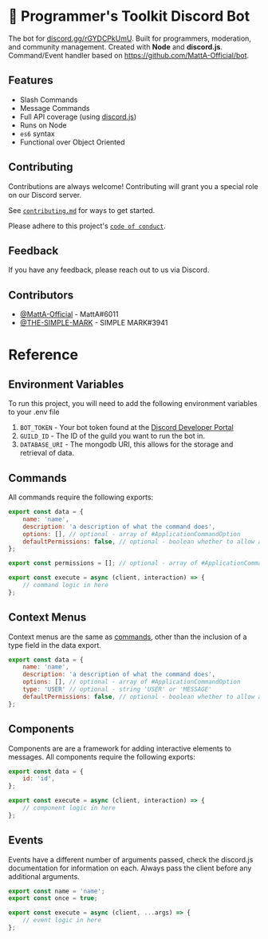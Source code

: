 # 🤖 Programmer's Toolkit Discord Bot

The bot for [discord.gg/rGYDCPkUmU](https://discord.com/invite/rGYDCPkUmU). Built for programmers, moderation, and community management. Created with **Node** and **discord.js**. Command/Event handler based on https://github.com/MattA-Official/bot.

## Features

- Slash Commands
- Message Commands
- Full API coverage (using [discord.js](https://discord.js.org))
- Runs on Node
- `es6` syntax
- Functional over Object Oriented

## Contributing

Contributions are always welcome! Contributing will grant you a special role on our Discord server.

See [`contributing.md`](/CONTRIBUTING.md) for ways to get started.

Please adhere to this project's [`code of conduct`](/CODE_OF_CONDUCT.md).

## Feedback

If you have any feedback, please reach out to us via Discord.

## Contributors

- [@MattA-Official](https://www.github.com/MattA-Official) - MattA#6011
- [@THE-SIMPLE-MARK](https://www.github.com/THE-SIMPLE-MARK) - SIMPLE MARK#3941

# Reference

## Environment Variables

To run this project, you will need to add the following environment variables to your .env file

1. `BOT_TOKEN` - Your bot token found at the [Discord Developer Portal](https://discord.com/developers)
2. `GUILD_ID` - The ID of the guild you want to run the bot in.
3. `DATABASE_URI` - The mongodb URI, this allows for the storage and retrieval of data.

## Commands

All commands require the following exports:

```js
export const data = {
	name: 'name',
	description: 'a description of what the command does',
	options: [], // optional - array of #ApplicationCommandOption
	defaultPermissions: false, // optional - boolean whether to allow access by default
};

export const permissions = []; // optional - array of #ApplicationCommandPermission

export const execute = async (client, interaction) => {
	// command logic in here
};
```

## Context Menus

Context menus are the same as [commands](#commands), other than the inclusion of a type field in the data export.

```js
export const data = {
	name: 'name',
	description: 'a description of what the command does',
	options: [], // optional - array of #ApplicationCommandOption
	type: 'USER' // optional - string 'USER' or 'MESSAGE'
	defaultPermissions: false, // optional - boolean whether to allow access by default
};
```

## Components

Components are are a framework for adding interactive elements to messages. All components require the following exports:

```js
export const data = {
	id: 'id',
};

export const execute = async (client, interaction) => {
	// component logic in here
};
```

## Events

Events have a different number of arguments passed, check the discord.js documentation for information on each. Always pass the client before any additional arguments.

```js
export const name = 'name';
export const once = true;

export const execute = async (client, ...args) => {
	// event logic in here
};
```
